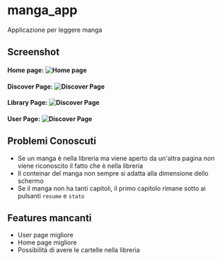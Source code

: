 # manga_app

Applicazione per leggere manga

## Screenshot
#### Home page: ![Home page](./assets/screenshot/Home_page.jpg)
#### Discover Page: ![Discover Page](./assets/screenshot/Discover_page.jpg)
#### Library Page: ![Discover Page](./assets/screenshot/Library_page.jpg)
#### User Page: ![Discover Page](./assets/screenshot/User_page.jpg)

## Problemi Conoscuti 

- Se un manga è nella libreria ma viene aperto da un'altra pagina non viene riconoscito il fatto che è nella libreria
- Il conteinar del manga non sempre si adatta alla dimensione dello schermo
- Se il manga non ha tanti capitoli, il primo capitolo rimane sotto ai pulsanti `resume` e `stato`

## Features mancanti

- User page migliore
- Home page migliore
- Possibilità di avere le cartelle nella libreria